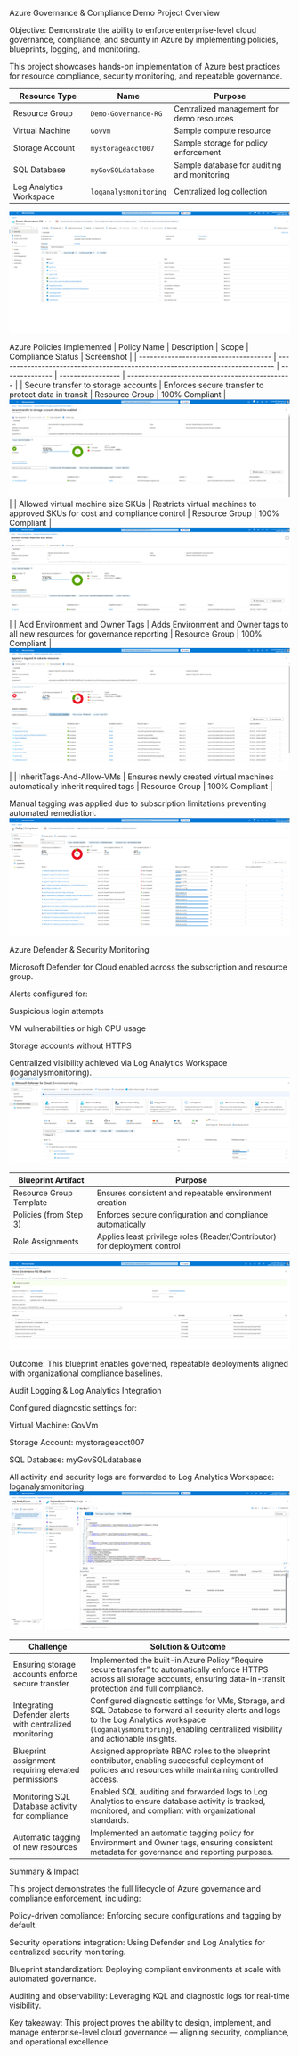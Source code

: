 Azure Governance & Compliance Demo
Project Overview

Objective: Demonstrate the ability to enforce enterprise-level cloud governance, compliance, and security in Azure by implementing policies, blueprints, logging, and monitoring.

This project showcases hands-on implementation of Azure best practices for resource compliance, security monitoring, and repeatable governance.

| Resource Type           | Name                  | Purpose                                     |
| ----------------------- | --------------------- | ------------------------------------------- |
| Resource Group          | `Demo-Governance-RG`  | Centralized management for demo resources   |
| Virtual Machine         | `GovVm`               | Sample compute resource                     |
| Storage Account         | `mystorageacct007`    | Sample storage for policy enforcement       |
| SQL Database            | `myGovSQLdatabase`    | Sample database for auditing and monitoring |
| Log Analytics Workspace | `loganalysmonitoring` | Centralized log collection                  |
 ![Resource screenshot](images/resource-overview..png)


Azure Policies Implemented
| Policy Name                           | Description                                                                   | Scope          | Compliance Status | Screenshot                                     |
| ------------------------------------- | ----------------------------------------------------------------------------- | -------------- | ----------------- | ---------------------------------------------- |
| Secure transfer to storage accounts   | Enforces secure transfer to protect data in transit                           | Resource Group | 100% Compliant    | ![Secure Transfer](images/secure-transfer-policy.png) |
| Allowed virtual machine size SKUs     | Restricts virtual machines to approved SKUs for cost and compliance control   | Resource Group | 100% Compliant    | ![VM SKU Policy](images/vm-sku-policy.png)            |
| Add Environment and Owner Tags        | Adds Environment and Owner tags to all new resources for governance reporting | Resource Group | 100% Compliant    | ![Auto-Tag Policy](images/auto-tag-policy.png)        |
| InheritTags-And-Allow-VMs             | Ensures newly created virtual machines automatically inherit required tags    | Resource Group | 100% Compliant    |

 Manual tagging was applied due to subscription limitations preventing automated remediation.
![Policy compliance dashboard](./images/policy-compliance.png)





Azure Defender & Security Monitoring

Microsoft Defender for Cloud enabled across the subscription and resource group.

Alerts configured for:

Suspicious login attempts

VM vulnerabilities or high CPU usage

Storage accounts without HTTPS

Centralized visibility achieved via Log Analytics Workspace (loganalysmonitoring).
![Defender Workspace Connection](images/defender-workspace.png)






| Blueprint Artifact      | Purpose                                                                   |
| ----------------------- | ------------------------------------------------------------------------- |
| Resource Group Template | Ensures consistent and repeatable environment creation                    |
| Policies (from Step 3)  | Enforces secure configuration and compliance automatically                |
| Role Assignments        | Applies least privilege roles (Reader/Contributor) for deployment control |
![Blueprint assignment succeeded](./images/blueprint.png)

Outcome:
This blueprint enables governed, repeatable deployments aligned with organizational compliance baselines.



Audit Logging & Log Analytics Integration

Configured diagnostic settings for:

Virtual Machine: GovVm

Storage Account: mystorageacct007

SQL Database: myGovSQLdatabase

All activity and security logs are forwarded to Log Analytics Workspace: loganalysmonitoring.
![Log Analytics KQL results](./images/log-analytics.png)





| Challenge                                               | Solution & Outcome                                                                                            
|---------------------------------------------------------|--------------------------------------------------------------------------------------------------------------------------------------------------------------- |
| Ensuring storage accounts enforce secure transfer       | Implemented the built-in Azure Policy “Require secure transfer” to automatically enforce HTTPS across all storage accounts, ensuring data-in-transit protection and full compliance.                                       |
| Integrating Defender alerts with centralized monitoring | Configured diagnostic settings for VMs, Storage, and SQL Database to forward all security alerts and logs to the Log Analytics workspace (`loganalysmonitoring`), enabling centralized visibility and actionable insights. |
| Blueprint assignment requiring elevated permissions     | Assigned appropriate RBAC roles to the blueprint contributor, enabling successful deployment of policies and resources while maintaining controlled access.                                                                |
| Monitoring SQL Database activity for compliance         | Enabled SQL auditing and forwarded logs to Log Analytics to ensure database activity is tracked, monitored, and compliant with organizational standards.                                                                   |
| Automatic tagging of new resources                      | Implemented an automatic tagging policy for Environment and Owner tags, ensuring consistent metadata for governance and reporting purposes.                                                                                |


Summary & Impact

This project demonstrates the full lifecycle of Azure governance and compliance enforcement, including:

Policy-driven compliance: Enforcing secure configurations and tagging by default.

Security operations integration: Using Defender and Log Analytics for centralized security monitoring.

Blueprint standardization: Deploying compliant environments at scale with automated governance.

Auditing and observability: Leveraging KQL and diagnostic logs for real-time visibility.

Key takeaway:
This project proves the ability to design, implement, and manage enterprise-level cloud governance — aligning security, compliance, and operational excellence.

[resource-overview]: images/resource-overview.png
